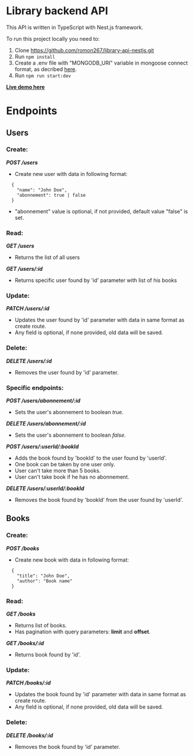 # Library backend API
This API is written in TypeScript with Nest.js framework.

To run this project locally you need to:
1. Clone https://github.com/romon267/library-api-nestjs.git
2. Run ```npm install```
3. Create a .env file with "MONGODB_URI" variable in mongoose connect format, as decribed [here](https://mongoosejs.com/docs/connections.html).
4. Run ```npm run start:dev```

[**Live demo here**](https://pacific-harbor-91486.herokuapp.com/)

# Endpoints

## Users

### Create:

***POST /users***

- Create new user with data in following format:
```
  {
    "name": "John Doe",
    "abonnement": true | false
  }
```
- "abonnement" value is optional, if not provided, default value "false" is set.

### Read:

***GET /users***

- Returns the list of all users


***GET /users/:id***

- Returns specific user found by 'id' parameter with list of his books

### Update:

***PATCH /users/:id***

- Updates the user found by 'id' parameter with data in same format as create route.
- Any field is optional, if none provided, old data will be saved.

### Delete:

***DELETE /users/:id***

- Removes the user found by 'id' parameter.

### Specific endpoints:

***POST /users/abonnement/:id***

- Sets the user's abonnement to boolean *true*.


***DELETE /users/abonnement/:id***

- Sets the user's abonnement to boolean *false*.


***POST /users/:userId/:bookId***

- Adds the book found by 'bookId' to the user found by 'userId'.
- One book can be taken by one user only.
- User can't take more than 5 books.
- User can't take book if he has no abonnement.


***DELETE /users/:userId/:bookId***

- Removes the book found by 'bookId' from the user found by 'userId'.

## Books

### Create:

***POST /books***

- Create new book with data in following format:
```
  {
    "title": "John Doe",
    "author": "Book name"
  }
```

### Read:

***GET /books***

- Returns list of books.
- Has pagination with query parameters: **limit** and **offset**.


***GET /books/:id***

- Returns book found by 'id'.

### Update:

***PATCH /books/:id***

- Updates the book found by 'id' parameter with data in same format as create route.
- Any field is optional, if none provided, old data will be saved.

### Delete:

***DELETE /books/:id***

- Removes the book found by 'id' parameter.
